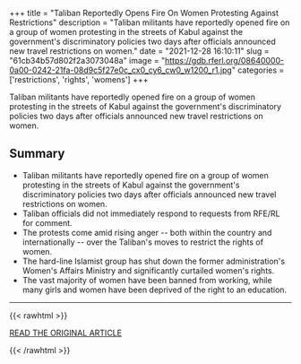 +++
title = "Taliban Reportedly Opens Fire On Women Protesting Against Restrictions"
description = "Taliban militants have reportedly opened fire on a group of women protesting in the streets of Kabul against the government's discriminatory policies two days after officials announced new travel restrictions on women."
date = "2021-12-28 16:10:11"
slug = "61cb34b57d802f2a3073048a"
image = "https://gdb.rferl.org/08640000-0a00-0242-21fa-08d9c5f27e0c_cx0_cy6_cw0_w1200_r1.jpg"
categories = ['restrictions', 'rights', 'womens']
+++

Taliban militants have reportedly opened fire on a group of women protesting in the streets of Kabul against the government's discriminatory policies two days after officials announced new travel restrictions on women.

## Summary

- Taliban militants have reportedly opened fire on a group of women protesting in the streets of Kabul against the government's discriminatory policies two days after officials announced new travel restrictions on women.
- Taliban officials did not immediately respond to requests from RFE/RL for comment.
- The protests come amid rising anger -- both within the country and internationally -- over the Taliban's moves to restrict the rights of women.
- The hard-line Islamist group has shut down the former administration's Women's Affairs Ministry and significantly curtailed women's rights.
- The vast majority of women have been banned from working, while many girls and women have been deprived of the right to an education.

---

{{< rawhtml >}}
  <p class="article-category">
    <a target="_blank" href="https://gandhara.rferl.org/a/taliban-opens-fire-women-protesters/31629544.html">READ THE ORIGINAL ARTICLE</a>
  </p>
{{< /rawhtml >}}
